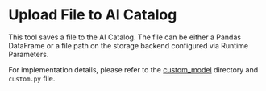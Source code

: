 # Upload File to AI Catalog

This tool saves a file to the AI Catalog. The file can be either a Pandas DataFrame or a file path on the storage backend configured via Runtime Parameters.

For implementation details, please refer to the [custom_model](./custom_model) directory and `custom.py` file.
